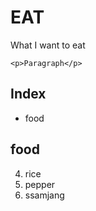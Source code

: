 # EAT

What I want to eat

`<p>Paragraph</p>`

## Index

- food


## food


4. rice
5. pepper
6. ssamjang
